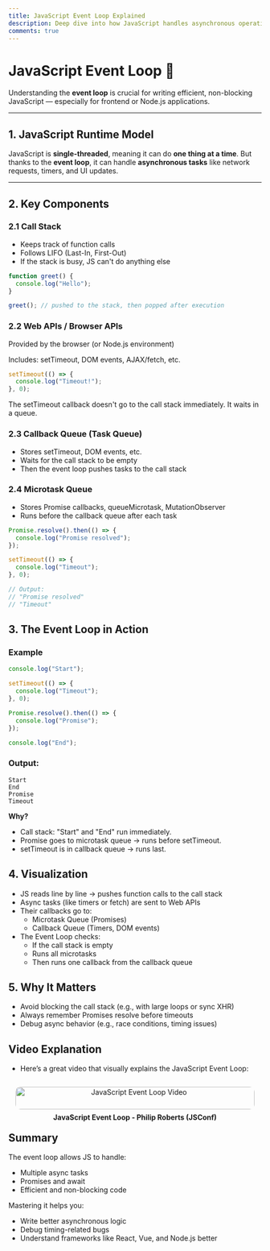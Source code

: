 ```yaml
---
title: JavaScript Event Loop Explained
description: Deep dive into how JavaScript handles asynchronous operations via the event loop, call stack, and queue
comments: true
---
```


# JavaScript Event Loop 🔄

Understanding the **event loop** is crucial for writing efficient, non-blocking JavaScript — especially for frontend or Node.js applications.

---

## 1. JavaScript Runtime Model

JavaScript is **single-threaded**, meaning it can do **one thing at a time**. But thanks to the **event loop**, it can handle **asynchronous tasks** like network requests, timers, and UI updates.

---

## 2. Key Components

### 2.1 Call Stack

- Keeps track of function calls
- Follows LIFO (Last-In, First-Out)
- If the stack is busy, JS can't do anything else

```js
function greet() {
  console.log("Hello");
}

greet(); // pushed to the stack, then popped after execution
```

### 2.2 Web APIs / Browser APIs

Provided by the browser (or Node.js environment)

Includes: setTimeout, DOM events, AJAX/fetch, etc.

```js
setTimeout(() => {
  console.log("Timeout!");
}, 0);
```

The setTimeout callback doesn't go to the call stack immediately. It waits in a queue.

### 2.3 Callback Queue (Task Queue)

- Stores setTimeout, DOM events, etc.
- Waits for the call stack to be empty
- Then the event loop pushes tasks to the call stack

### 2.4 Microtask Queue

- Stores Promise callbacks, queueMicrotask, MutationObserver
- Runs before the callback queue after each task

```js
Promise.resolve().then(() => {
  console.log("Promise resolved");
});

setTimeout(() => {
  console.log("Timeout");
}, 0);

// Output:
// "Promise resolved"
// "Timeout"
```

## 3. The Event Loop in Action

### Example

```js
console.log("Start");

setTimeout(() => {
  console.log("Timeout");
}, 0);

Promise.resolve().then(() => {
  console.log("Promise");
});

console.log("End");
```

### Output:

```
Start
End
Promise
Timeout
```

**Why?**

- Call stack: "Start" and "End" run immediately.
- Promise goes to microtask queue → runs before setTimeout.
- setTimeout is in callback queue → runs last.

## 4. Visualization

- JS reads line by line → pushes function calls to the call stack
- Async tasks (like timers or fetch) are sent to Web APIs
- Their callbacks go to:
  - Microtask Queue (Promises)
  - Callback Queue (Timers, DOM events)
- The Event Loop checks:
  - If the call stack is empty
  - Runs all microtasks
  - Then runs one callback from the callback queue

## 5. Why It Matters

- Avoid blocking the call stack (e.g., with large loops or sync XHR)
- Always remember Promises resolve before timeouts
- Debug async behavior (e.g., race conditions, timing issues)

## Video Explanation

- Here’s a great video that visually explains the JavaScript Event Loop:

<div style="display: grid; grid-template-columns: repeat(auto-fit, minmax(250px, 1fr)); gap: 1rem;">

  <a href="https://www.youtube.com/watch?v=eiC58R16hb8" target="_blank" style="text-align: center; display: block; padding: 1em;  border-radius: 10px; text-decoration: none;">
    <img src="https://img.youtube.com/vi/eiC58R16hb8/0.jpg" alt="JavaScript Event Loop Video" style="width: 100%; border-radius: 10px;" />
    <strong style="display: block; margin-top: 0.5em;">JavaScript Event Loop - Philip Roberts (JSConf)</strong>
  </a>

</div>

## Summary

The event loop allows JS to handle:

- Multiple async tasks
- Promises and await
- Efficient and non-blocking code

Mastering it helps you:

- Write better asynchronous logic
- Debug timing-related bugs
- Understand frameworks like React, Vue, and Node.js better

